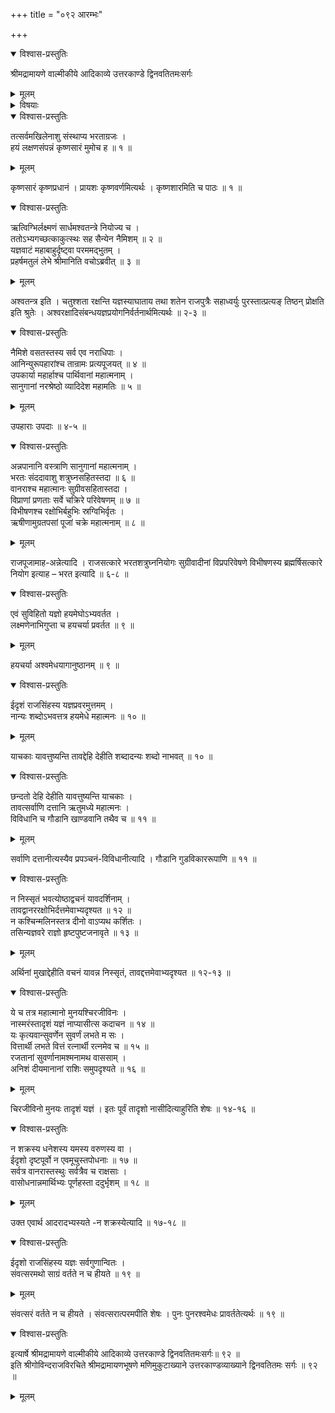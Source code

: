 +++
title = "०९२ आरम्भः"

+++

<details open><summary>विश्वास-प्रस्तुतिः</summary>

श्रीमद्रामायणे वाल्मीकीये आदिकाव्ये उत्तरकाण्डे द्विनवतितमःसर्गः
</details>

<details><summary>मूलम्</summary>

श्रीमद्रामायणे वाल्मीकीये आदिकाव्ये उत्तरकाण्डे द्विनवतितमःसर्गः
</details>

<details><summary>विषयाः</summary>

रामेणाश्वस्य क्षोणी-प्रद--क्षीणी-करणाय  
लक्ष्मण-प्रेरण-पूर्वकम् अश्व-मेधकरणारंभः ॥ १ ॥
</details>

<details open><summary>विश्वास-प्रस्तुतिः</summary>

तत्सर्वमखिलेनाशु संस्थाप्य भरताग्रजः ।  
हयं लक्षणसंपन्नं कृष्णसारं मुमोच ह ॥ १ ॥
</details>

<details><summary>मूलम्</summary>

तत्सर्वमखिलेनाशु संस्थाप्य भरताग्रजः ।  
हयं लक्षणसंपन्नं कृष्णसारं मुमोच ह ॥ १ ॥
</details>

कृष्णसारं कृष्णप्रधानं । प्रायशः कृष्णवर्णमित्यर्थः । कृष्णशारमिति च पाठः ॥ १ ॥

<details open><summary>विश्वास-प्रस्तुतिः</summary>

ऋत्विग्भिर्लक्ष्मणं सार्धमश्वतन्त्रे नियोज्य च ।  
ततोऽभ्यगच्छत्काकुत्स्थः सह सैन्येन नैमिशम् ॥ २ ॥  
यज्ञवाटं महाबाहुर्दृष्ट्वा परममद्भुतम् ।  
प्रहर्षमतुलं लेभे श्रीमानिति वचोऽब्रवीत् ॥ ३ ॥
</details>

<details><summary>मूलम्</summary>

ऋत्विग्भिर्लक्ष्मणं सार्धमश्वतन्त्रे नियोज्य च ।  
ततोऽभ्यगच्छत्काकुत्स्थः सह सैन्येन नैमिशम् ॥ २ ॥  
यज्ञवाटं महाबाहुर्दृष्ट्वा परममद्भुतम् ।  
प्रहर्षमतुलं लेभे श्रीमानिति वचोऽब्रवीत् ॥ ३ ॥
</details>

अश्वतन्त्र इति । चतुश्शता रक्षन्ति यज्ञस्याघाताय तथा शतेन राजपुत्रैः सहाध्वर्युः पुरस्तात्प्रत्यङ् तिष्ठन् प्रोक्षति इति श्रुतेः । अश्वरक्षादिसंबन्धयज्ञप्रयोगनिर्वर्तनार्थमित्यर्थः ॥ २-३ ॥

<details open><summary>विश्वास-प्रस्तुतिः</summary>

नैमिशे वसतस्तस्य सर्व एव नराधिपाः ।  
आनिन्युरूपहारांश्च तान्रामः प्रत्यपूजयत् ॥ ४ ॥  
उपकार्या महार्हाश्च पार्थिवानां महात्मनाम् ।  
सानुगानां नरश्रेष्ठो व्यादिदेश महामतिः ॥ ५ ॥
</details>

<details><summary>मूलम्</summary>

नैमिशे वसतस्तस्य सर्व एव नराधिपाः ।  
आनिन्युरूपहारांश्च तान्रामः प्रत्यपूजयत् ॥ ४ ॥  
उपकार्या महार्हाश्च पार्थिवानां महात्मनाम् ।  
सानुगानां नरश्रेष्ठो व्यादिदेश महामतिः ॥ ५ ॥
</details>

उपहाराः उपदाः ॥ ४-५ ॥

<details open><summary>विश्वास-प्रस्तुतिः</summary>

अन्नपानानि वस्त्राणि सानुगानां महात्मनाम् ।  
भरतः संददावाशु शत्रुघ्नसहितस्तदा ॥ ६ ॥  
वानराश्च महात्मानः सुग्रीवसहितास्तदा ।  
विप्राणां प्रणताः सर्वे चक्रिरे परिवेषणम् ॥ ७ ॥  
विभीषणश्च रक्षोभिर्बहुभिः स्रग्विभिर्वृतः ।  
ऋषीणामुग्रतपसां पूजां चक्रे महात्मनाम् ॥ ८ ॥
</details>

<details><summary>मूलम्</summary>

अन्नपानानि वस्त्राणि सानुगानां महात्मनाम् ।  
भरतः संददावाशु शत्रुघ्नसहितस्तदा ॥ ६ ॥  
वानराश्च महात्मानः सुग्रीवसहितास्तदा ।  
विप्राणां प्रणताः सर्वे चक्रिरे परिवेषणम् ॥ ७ ॥  
विभीषणश्च रक्षोभिर्बहुभिः स्रग्विभिर्वृतः ।  
ऋषीणामुग्रतपसां पूजां चक्रे महात्मनाम् ॥ ८ ॥
</details>

राजपूजामाह-अन्नेत्यादि । राजसत्कारे भरतशत्रुघ्ननियोगः सुग्रीवादीनां विप्रपरिवेषणे विभीषणस्य ब्रह्मर्षिसत्कारे नियोग इत्याह – भरत इत्यादि ॥ ६-८ ॥

<details open><summary>विश्वास-प्रस्तुतिः</summary>

एवं सुविहितो यज्ञो हयमेघोऽभ्यवर्तत ।  
लक्ष्मणेनाभिगुप्ता च हयचर्या प्रवर्तत ॥ ९ ॥
</details>

<details><summary>मूलम्</summary>

एवं सुविहितो यज्ञो हयमेघोऽभ्यवर्तत ।  
लक्ष्मणेनाभिगुप्ता च हयचर्या प्रवर्तत ॥ ९ ॥
</details>

हयचर्या अश्वमेधयागानुष्ठानम् ॥ ९ ॥

<details open><summary>विश्वास-प्रस्तुतिः</summary>

ईदृशं राजसिंहस्य यज्ञप्रवरमुत्तमम् ।  
नान्यः शब्दोऽभवत्तत्र हयमेधे महात्मनः ॥ १० ॥
</details>

<details><summary>मूलम्</summary>

ईदृशं राजसिंहस्य यज्ञप्रवरमुत्तमम् ।  
नान्यः शब्दोऽभवत्तत्र हयमेधे महात्मनः ॥ १० ॥
</details>

याचकाः यावत्तुष्यन्ति तावद्देहि देहीति शब्दादन्यः शब्दो नाभवत् ॥ १० ॥

<details open><summary>विश्वास-प्रस्तुतिः</summary>

छन्दतो देहि देहीति यावत्तुष्यन्ति याचकाः ।  
तावत्सर्वाणि दत्तानि ऋतुमध्ये महात्मनः ।  
विविधानि च गौडानि खाण्डवानि तथैव च ॥ ११ ॥
</details>

<details><summary>मूलम्</summary>

छन्दतो देहि देहीति यावत्तुष्यन्ति याचकाः ।  
तावत्सर्वाणि दत्तानि ऋतुमध्ये महात्मनः ।  
विविधानि च गौडानि खाण्डवानि तथैव च ॥ ११ ॥
</details>

सर्वाणि दत्तानीत्यस्यैव प्रपञ्चनं-विविधानीत्यादि । गौडानि गुडविकाररूपाणि ॥ ११ ॥

<details open><summary>विश्वास-प्रस्तुतिः</summary>

न निस्सृतं भवत्योष्ठाद्वचनं यावदर्शिनाम् ।  
तावद्वानररक्षोभिर्दत्तमेवाभ्यदृश्यत ॥ १२ ॥  
न कश्चिन्मलिनस्तत्र दीनो वाऽप्यथ कर्शितः ।  
तसिन्यज्ञवरे राज्ञो हृष्टपुष्टजनावृते ॥ १३ ॥
</details>

<details><summary>मूलम्</summary>

न निस्सृतं भवत्योष्ठाद्वचनं यावदर्शिनाम् ।  
तावद्वानररक्षोभिर्दत्तमेवाभ्यदृश्यत ॥ १२ ॥  
न कश्चिन्मलिनस्तत्र दीनो वाऽप्यथ कर्शितः ।  
तसिन्यज्ञवरे राज्ञो हृष्टपुष्टजनावृते ॥ १३ ॥
</details>

अर्थिनां मुखाद्देहीति वचनं यावन्न निस्सृतं, तावद्दत्तमेवाभ्यदृश्यत ॥ १२-१३ ॥

<details open><summary>विश्वास-प्रस्तुतिः</summary>

ये च तत्र महात्मानो मुनयश्चिरजीविनः ।  
नास्मरंस्तादृशं यज्ञं नाप्यासीत्स कदाचन ॥ १४ ॥  
यः कृत्यवान्सुवर्णेन सुवर्णं लभते म सः ।  
वित्तार्थी लभते वित्तं रत्नार्थी रत्नमेव च ॥ १५ ॥  
रजतानां सुवर्णानामश्मनामथ वाससाम् ।  
अनिशं दीयमानानां राशिः समुपदृश्यते ॥ १६ ॥
</details>

<details><summary>मूलम्</summary>

ये च तत्र महात्मानो मुनयश्चिरजीविनः ।  
नास्मरंस्तादृशं यज्ञं नाप्यासीत्स कदाचन ॥ १४ ॥  
यः कृत्यवान्सुवर्णेन सुवर्णं लभते म सः ।  
वित्तार्थी लभते वित्तं रत्नार्थी रत्नमेव च ॥ १५ ॥  
रजतानां सुवर्णानामश्मनामथ वाससाम् ।  
अनिशं दीयमानानां राशिः समुपदृश्यते ॥ १६ ॥
</details>

चिरजीविनो मुनयः तादृशं यज्ञं । इतः पूर्वं तादृशो नासीदित्याहुरिति शेषः ॥ १४-१६ ॥

<details open><summary>विश्वास-प्रस्तुतिः</summary>

न शक्रस्य धनेशस्य यमस्य वरुणस्य वा ।  
ईदृशो दृष्टपूर्वो न एवमूचुस्तपोधनाः ॥ १७ ॥  
सर्वत्र वानरास्तस्थुः सर्वत्रैव च राक्षसाः ।  
वासोधनान्नमार्थिभ्यः पूर्णहस्ता ददुर्भृशम् ॥ १८ ॥
</details>

<details><summary>मूलम्</summary>

न शक्रस्य धनेशस्य यमस्य वरुणस्य वा ।  
ईदृशो दृष्टपूर्वो न एवमूचुस्तपोधनाः ॥ १७ ॥  
सर्वत्र वानरास्तस्थुः सर्वत्रैव च राक्षसाः ।  
वासोधनान्नमार्थिभ्यः पूर्णहस्ता ददुर्भृशम् ॥ १८ ॥
</details>

उक्त एवार्थ आदरादभ्यस्यते -न शक्रस्येत्यादि ॥ १७-१८ ॥

<details open><summary>विश्वास-प्रस्तुतिः</summary>

ईदृशो राजसिंहस्य यज्ञः सर्वगुणान्वितः ।  
संवत्सरमथो साग्रं वर्तते न च हीयते ॥ १९ ॥
</details>

<details><summary>मूलम्</summary>

ईदृशो राजसिंहस्य यज्ञः सर्वगुणान्वितः ।  
संवत्सरमथो साग्रं वर्तते न च हीयते ॥ १९ ॥
</details>

संवत्सरं वर्तते न च हीयते । संवत्सरात्परमपीति शेषः । पुनः पुनरश्वमेधः प्रावर्ततेत्यर्थः ॥ १९ ॥

<details open><summary>विश्वास-प्रस्तुतिः</summary>

इत्यार्षे श्रीमद्रामायणे वाल्मीकीये आदिकाव्ये उत्तरकाण्डे द्विनवतितमःसर्गः॥ ९२ ॥  
इति श्रीगोविन्दराजविरचिते श्रीमद्रामायणभूषणे मणिमुकुटाख्याने उत्तरकाण्डव्याख्याने द्विनवतितमः सर्गः ॥ ९२ ॥
</details>

<details><summary>मूलम्</summary>

इत्यार्षे श्रीमद्रामायणे वाल्मीकीये आदिकाव्ये उत्तरकाण्डे द्विनवतितमःसर्गः॥ ९२ ॥  
इति श्रीगोविन्दराजविरचिते श्रीमद्रामायणभूषणे मणिमुकुटाख्याने उत्तरकाण्डव्याख्याने द्विनवतितमः सर्गः ॥ ९२ ॥
</details>

